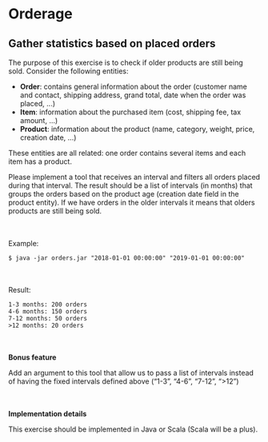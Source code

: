# Orderage

## Gather statistics based on placed orders

The purpose of this exercise is to check if older products are still being sold. Consider the following entities:
- **Order**: contains general information about the order (customer name and contact, shipping address, grand total, date when the order was placed, ...)
- **Item**: information about the purchased item (cost, shipping fee, tax amount, ...)
- **Product**: information about the product (name, category, weight, price, creation date, ...)


These entities are all related: one order contains several items and each item has a product.


Please implement a tool that receives an interval and filters all orders placed during that interval. The result should be a list of intervals (in months) that groups the orders based on the product age (creation date field in the product entity). If we have orders in the older intervals it means that olders products are still being sold.


<br></br>
Example:

```$ java -jar orders.jar "2018-01-01 00:00:00" "2019-01-01 00:00:00"```

<br></br>
Result:

```
1-3 months: 200 orders
4-6 months: 150 orders
7-12 months: 50 orders
>12 months: 20 orders
```

<br></br>
**Bonus feature**

Add an argument to this tool that allow us to pass a list of intervals instead of having the fixed intervals defined above (“1-3”, “4-6”, “7-12”, “>12”)

<br></br>
**Implementation details**

This exercise should be implemented in Java or Scala (Scala will be a plus).
